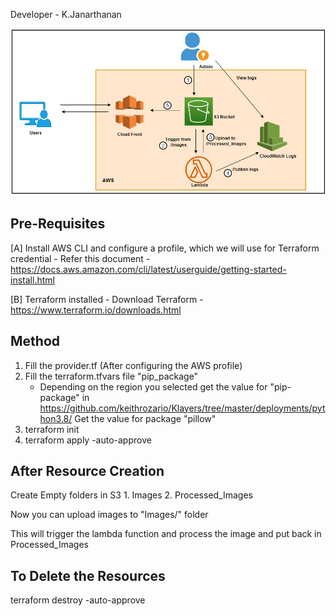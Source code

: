 Developer - K.Janarthanan

![alt text](https://github.com/kujalk/S3_Resize_Images/blob/main/architecture.png)

Pre-Requisites
-----------------

[A] Install AWS CLI and configure a profile, which we will use for Terraform credential
    - Refer this document - https://docs.aws.amazon.com/cli/latest/userguide/getting-started-install.html

[B] Terraform installed 
    - Download Terraform - https://www.terraform.io/downloads.html


Method
-------
1. Fill the provider.tf (After configuring the AWS profile) 
2. Fill the terraform.tfvars file 
"pip_package"
	- Depending on the region you selected get the value for "pip-package" in https://github.com/keithrozario/Klayers/tree/master/deployments/python3.8/
	  Get the value for package "pillow"
3. terraform init
4. terraform apply -auto-approve 

After Resource Creation
-----------------------
Create Empty folders in S3
	1. Images
	2. Processed_Images

Now you can upload images to "Images/" folder 

This will trigger the lambda function and process the image and put back in Processed_Images

To Delete the Resources
-------------------------
terraform destroy -auto-approve
